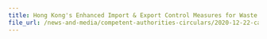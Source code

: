 ```yaml
---
title: Hong Kong's Enhanced Import & Export Control Measures for Waste Paper and Waste Plastics
file_url: /news-and-media/competent-authorities-circulars/2020-12-22-ca.pdf
---
```

